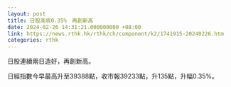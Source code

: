 ```yaml
---
layout: post
title: 日股高收0.35%　再創新高
date: 2024-02-26 14:31:21.000000000 +08:00
link: https://news.rthk.hk/rthk/ch/component/k2/1741915-20240226.htm
categories: rthk
---
```


日股連續兩日造好，再創新高。

日經指數今早最高升至39388點，收市報39233點，升135點，升幅0.35%。
